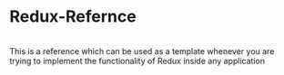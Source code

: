# Redux-Refernce
<br>
This is a reference which can be used as a template whenever you are trying to implement the functionality of Redux inside any application
